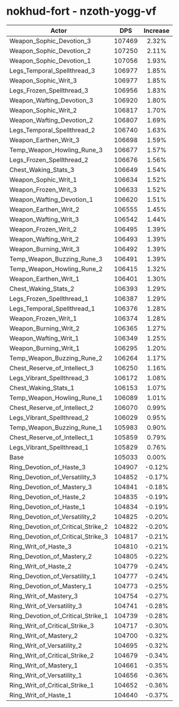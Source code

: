 # nokhud-fort - nzoth-yogg-vf
| Actor | DPS | Increase |
|---|:---:|:---:|
|Weapon_Sophic_Devotion_3|107469|2.32%|
|Weapon_Sophic_Devotion_2|107250|2.11%|
|Weapon_Sophic_Devotion_1|107056|1.93%|
|Legs_Temporal_Spellthread_3|106977|1.85%|
|Weapon_Sophic_Writ_3|106977|1.85%|
|Legs_Frozen_Spellthread_3|106956|1.83%|
|Weapon_Wafting_Devotion_3|106920|1.80%|
|Weapon_Sophic_Writ_2|106817|1.70%|
|Weapon_Wafting_Devotion_2|106807|1.69%|
|Legs_Temporal_Spellthread_2|106740|1.63%|
|Weapon_Earthen_Writ_3|106698|1.59%|
|Temp_Weapon_Howling_Rune_3|106677|1.57%|
|Legs_Frozen_Spellthread_2|106676|1.56%|
|Chest_Waking_Stats_3|106649|1.54%|
|Weapon_Sophic_Writ_1|106634|1.52%|
|Weapon_Frozen_Writ_3|106633|1.52%|
|Weapon_Wafting_Devotion_1|106620|1.51%|
|Weapon_Earthen_Writ_2|106555|1.45%|
|Weapon_Wafting_Writ_3|106542|1.44%|
|Weapon_Frozen_Writ_2|106495|1.39%|
|Weapon_Wafting_Writ_2|106493|1.39%|
|Weapon_Burning_Writ_3|106492|1.39%|
|Temp_Weapon_Buzzing_Rune_3|106491|1.39%|
|Temp_Weapon_Howling_Rune_2|106415|1.32%|
|Weapon_Earthen_Writ_1|106401|1.30%|
|Chest_Waking_Stats_2|106393|1.29%|
|Legs_Frozen_Spellthread_1|106387|1.29%|
|Legs_Temporal_Spellthread_1|106376|1.28%|
|Weapon_Frozen_Writ_1|106374|1.28%|
|Weapon_Burning_Writ_2|106365|1.27%|
|Weapon_Wafting_Writ_1|106349|1.25%|
|Weapon_Burning_Writ_1|106295|1.20%|
|Temp_Weapon_Buzzing_Rune_2|106264|1.17%|
|Chest_Reserve_of_Intellect_3|106250|1.16%|
|Legs_Vibrant_Spellthread_3|106172|1.08%|
|Chest_Waking_Stats_1|106153|1.07%|
|Temp_Weapon_Howling_Rune_1|106089|1.01%|
|Chest_Reserve_of_Intellect_2|106070|0.99%|
|Legs_Vibrant_Spellthread_2|106029|0.95%|
|Temp_Weapon_Buzzing_Rune_1|105983|0.90%|
|Chest_Reserve_of_Intellect_1|105859|0.79%|
|Legs_Vibrant_Spellthread_1|105829|0.76%|
|Base|105033|0.00%|
|Ring_Devotion_of_Haste_3|104907|-0.12%|
|Ring_Devotion_of_Versatility_3|104852|-0.17%|
|Ring_Devotion_of_Mastery_3|104841|-0.18%|
|Ring_Devotion_of_Haste_2|104835|-0.19%|
|Ring_Devotion_of_Haste_1|104834|-0.19%|
|Ring_Devotion_of_Versatility_2|104825|-0.20%|
|Ring_Devotion_of_Critical_Strike_2|104822|-0.20%|
|Ring_Devotion_of_Critical_Strike_3|104817|-0.21%|
|Ring_Writ_of_Haste_3|104810|-0.21%|
|Ring_Devotion_of_Mastery_2|104805|-0.22%|
|Ring_Writ_of_Haste_2|104779|-0.24%|
|Ring_Devotion_of_Versatility_1|104777|-0.24%|
|Ring_Devotion_of_Mastery_1|104773|-0.25%|
|Ring_Writ_of_Mastery_3|104754|-0.27%|
|Ring_Writ_of_Versatility_3|104741|-0.28%|
|Ring_Devotion_of_Critical_Strike_1|104739|-0.28%|
|Ring_Writ_of_Critical_Strike_3|104717|-0.30%|
|Ring_Writ_of_Mastery_2|104700|-0.32%|
|Ring_Writ_of_Versatility_2|104695|-0.32%|
|Ring_Writ_of_Critical_Strike_2|104679|-0.34%|
|Ring_Writ_of_Mastery_1|104661|-0.35%|
|Ring_Writ_of_Versatility_1|104656|-0.36%|
|Ring_Writ_of_Critical_Strike_1|104652|-0.36%|
|Ring_Writ_of_Haste_1|104640|-0.37%|
